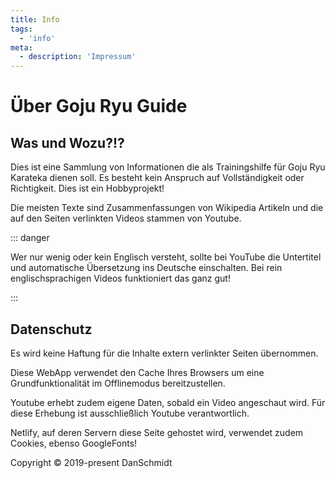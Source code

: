 ```yaml
---
title: Info
tags:
  - 'info'
meta:
  - description: 'Impressum'
---
```


# Über Goju Ryu Guide

## Was und Wozu?!?

Dies ist eine Sammlung von Informationen die als Trainingshilfe für Goju Ryu Karateka dienen soll. Es besteht kein Anspruch auf Vollständigkeit oder Richtigkeit. Dies ist ein Hobbyprojekt!

Die meisten Texte sind Zusammenfassungen von Wikipedia Artikeln und die auf den Seiten verlinkten Videos stammen von Youtube.

::: danger

Wer nur wenig oder kein Englisch versteht, sollte bei YouTube die Untertitel und automatische Übersetzung ins Deutsche einschalten. Bei rein englischsprachigen Videos funktioniert das ganz gut!

:::

## Datenschutz

Es wird keine Haftung für die Inhalte extern verlinkter Seiten übernommen.

Diese WebApp verwendet den Cache Ihres Browsers um eine Grundfunktionalität im Offlinemodus bereitzustellen.

Youtube erhebt zudem eigene Daten, sobald ein Video angeschaut wird. Für diese Erhebung ist ausschließlich Youtube verantwortlich.

Netlify, auf deren Servern diese Seite gehostet wird, verwendet zudem Cookies, ebenso GoogleFonts!



Copyright © 2019-present DanSchmidt